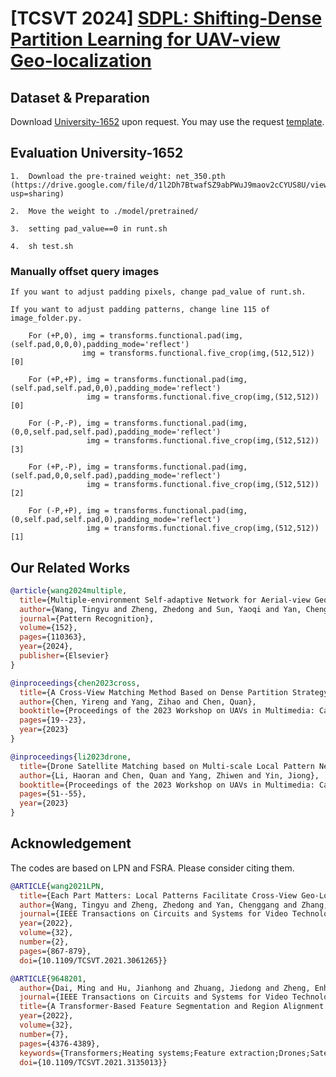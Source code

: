 
# [TCSVT 2024] [SDPL: Shifting-Dense Partition Learning for UAV-view Geo-localization](https://ieeexplore.ieee.org/document/10587023)



## Dataset & Preparation
Download [University-1652](https://github.com/layumi/University1652-Baseline) upon request. You may use the request [template](https://github.com/layumi/University1652-Baseline/blob/master/Request.md).


## Evaluation University-1652
```
1.  Download the pre-trained weight: net_350.pth
(https://drive.google.com/file/d/1l2Dh7BtwafSZ9abPWuJ9maov2cCYUS8U/view?usp=sharing)

2.  Move the weight to ./model/pretrained/

3.  setting pad_value==0 in runt.sh

4.  sh test.sh
```

### Manually offset query images
```
If you want to adjust padding pixels, change pad_value of runt.sh.

If you want to adjust padding patterns, change line 115 of image_folder.py.

    For (+P,0), img = transforms.functional.pad(img,(self.pad,0,0,0),padding_mode='reflect')
                img = transforms.functional.five_crop(img,(512,512))[0]

    For (+P,+P), img = transforms.functional.pad(img,(self.pad,self.pad,0,0),padding_mode='reflect')
                 img = transforms.functional.five_crop(img,(512,512))[0]

    For (-P,-P), img = transforms.functional.pad(img,(0,0,self.pad,self.pad),padding_mode='reflect')
                 img = transforms.functional.five_crop(img,(512,512))[3]

    For (+P,-P), img = transforms.functional.pad(img,(self.pad,0,0,self.pad),padding_mode='reflect')
                 img = transforms.functional.five_crop(img,(512,512))[2]

    For (-P,+P), img = transforms.functional.pad(img,(0,self.pad,self.pad,0),padding_mode='reflect')
                 img = transforms.functional.five_crop(img,(512,512))[1]
```


## Our Related Works
```bibtex
@article{wang2024multiple,
  title={Multiple-environment Self-adaptive Network for Aerial-view Geo-localization},
  author={Wang, Tingyu and Zheng, Zhedong and Sun, Yaoqi and Yan, Chenggang and Yang, Yi and Chua, Tat-Seng},
  journal={Pattern Recognition},
  volume={152},
  pages={110363},
  year={2024},
  publisher={Elsevier}
}
```
```bibtex
@inproceedings{chen2023cross,
  title={A Cross-View Matching Method Based on Dense Partition Strategy for UAV Geolocalization},
  author={Chen, Yireng and Yang, Zihao and Chen, Quan},
  booktitle={Proceedings of the 2023 Workshop on UAVs in Multimedia: Capturing the World from a New Perspective},
  pages={19--23},
  year={2023}
}
```
```bibtex
@inproceedings{li2023drone,
  title={Drone Satellite Matching based on Multi-scale Local Pattern Network},
  author={Li, Haoran and Chen, Quan and Yang, Zhiwen and Yin, Jiong},
  booktitle={Proceedings of the 2023 Workshop on UAVs in Multimedia: Capturing the World from a New Perspective},
  pages={51--55},
  year={2023}
}
```


## Acknowledgement
The codes are based on LPN and FSRA. Please consider citing them.
```bibtex
@ARTICLE{wang2021LPN,
  title={Each Part Matters: Local Patterns Facilitate Cross-View Geo-Localization}, 
  author={Wang, Tingyu and Zheng, Zhedong and Yan, Chenggang and Zhang, Jiyong and Sun, Yaoqi and Zheng, Bolun and Yang, Yi},
  journal={IEEE Transactions on Circuits and Systems for Video Technology}, 
  year={2022},
  volume={32},
  number={2},
  pages={867-879},
  doi={10.1109/TCSVT.2021.3061265}}
```
```bibtex
@ARTICLE{9648201,
  author={Dai, Ming and Hu, Jianhong and Zhuang, Jiedong and Zheng, Enhui},
  journal={IEEE Transactions on Circuits and Systems for Video Technology}, 
  title={A Transformer-Based Feature Segmentation and Region Alignment Method for UAV-View Geo-Localization}, 
  year={2022},
  volume={32},
  number={7},
  pages={4376-4389},
  keywords={Transformers;Heating systems;Feature extraction;Drones;Satellites;Task analysis;Location awareness;Image retrieval;geo-localization;transformer;drone},
  doi={10.1109/TCSVT.2021.3135013}}
```
